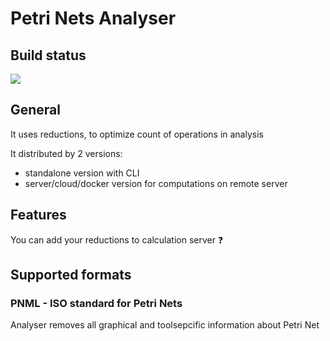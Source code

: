 # Petri Nets Analyser

## Build status
<a href="http://3.122.90.201:8111/viewType.html?buildTypeId=PetriNetsReductionAnalyzer_Build&guest=1">
<img src="http://3.122.90.201:8111/app/rest/builds/buildType:(id:PetriNetsReductionAnalyzer_Build)/statusIcon"/>
</a>

## General
It uses reductions, to optimize count of operations in analysis

It distributed by 2 versions:
- standalone version with CLI
- server/cloud/docker version for computations on remote server

## Features
You can add your reductions to calculation server :question:


## Supported formats
### PNML - ISO standard for Petri Nets
Analyser removes all graphical and toolsepcific information about Petri Net
